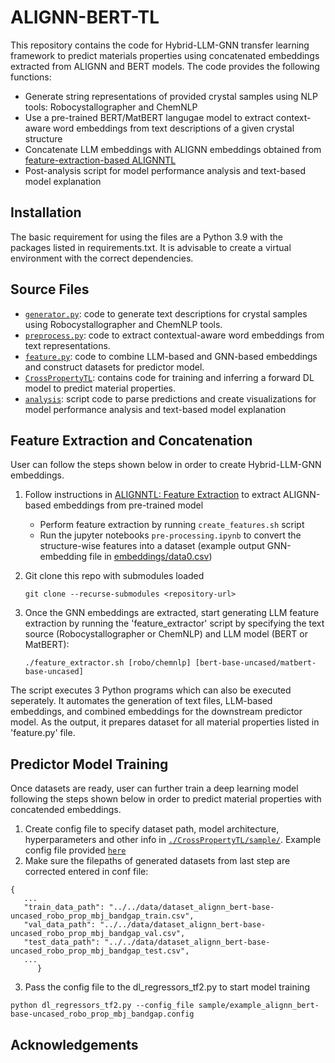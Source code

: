 # ALIGNN-BERT-TL

This repository contains the code for Hybrid-LLM-GNN transfer learning framework to predict materials properties using concatenated embeddings extracted from ALIGNN and BERT models. The code provides the following functions:

* Generate string representations of provided crystal samples using NLP tools: Robocystallographer and ChemNLP
* Use a pre-trained BERT/MatBERT langugae model to extract context-aware word embeddings from text descriptions of a given crystal structure
* Concatenate LLM embeddings with ALIGNN embeddings obtained from [feature-extraction-based ALIGNNTL](https://github.com/NU-CUCIS/ALIGNNTL/tree/main/FeatureExtraction)
* Post-analysis script for model performance analysis and text-based model explanation

## Installation 

The basic requirement for using the files are a Python 3.9 with the packages listed in requirements.txt. It is advisable to create a virtual environment with the correct dependencies.

## Source Files

* [`generator.py`](./generator.py): code to generate text descriptions for crystal samples using Robocystallographer and ChemNLP tools.
* [`preprocess.py`](./preprocess.py): code to extract contextual-aware word embeddings from text representations.
* [`feature.py`](./feature.py): code to combine LLM-based and GNN-based embeddings and construct datasets for predictor model.
* [`CrossPropertyTL`](./CrossPropertyTL): contains code for training and inferring a forward DL model to predict material properties.
* [`analysis`](./analysis): script code to parse predictions and create visualizations for model performance analysis and text-based model explanation

## Feature Extraction and Concatenation

User can follow the steps shown below in order to create Hybrid-LLM-GNN embeddings.

1. Follow instructions in [ALIGNNTL: Feature Extraction](https://github.com/NU-CUCIS/ALIGNNTL.git) to extract ALIGNN-based embeddings from pre-trained model
   * Perform feature extraction  by running `create_features.sh` script
   * Run the jupyter notebooks `pre-processing.ipynb` to convert the structure-wise features into a dataset (example output GNN-embedding file in [embeddings/data0.csv](./data/embeddings/data0.csv))
2. Git clone this repo with submodules loaded
   ```
   git clone --recurse-submodules <repository-url>
    ```
3. Once the GNN embeddings are extracted, start generating LLM feature extraction by running the 'feature_extractor' script by specifying the text source (Robocystallographer or ChemNLP) and LLM model (BERT or MatBERT):
   
   ```
   ./feature_extractor.sh [robo/chemnlp] [bert-base-uncased/matbert-base-uncased]
   ```

 The script executes 3 Python programs which can also be executed seperately. It automates the generation of text files, LLM-based embeddings, and combined embeddings for the downstream predictor model. As the output, it prepares dataset for all material properties listed in 'feature.py' file.

## Predictor Model Training

Once datasets are ready, user can further train a deep learning model following the steps shown below in order to predict material properties with concatended embeddings.

1. Create config file to specify dataset path, model architecture, hyperparameters and other info in [`./CrossPropertyTL/sample/`](./CrossPropertyTL/sample/). Example config file provided [`here`](./CrossPropertyTL/sample/example_alignn_bert-base-uncased_robo_prop_mbj_bandgap.config)
2. Make sure the filepaths of generated datasets from last step are corrected entered in conf file:

```
{
   ...
   "train_data_path": "../../data/dataset_alignn_bert-base-uncased_robo_prop_mbj_bandgap_train.csv", 
   "val_data_path": "../../data/dataset_alignn_bert-base-uncased_robo_prop_mbj_bandgap_val.csv",
   "test_data_path": "../../data/dataset_alignn_bert-base-uncased_robo_prop_mbj_bandgap_test.csv",
   ...
      }
```
  
3. Pass the config file to the dl_regressors_tf2.py to start model training

  `python dl_regressors_tf2.py --config_file sample/example_alignn_bert-base-uncased_robo_prop_mbj_bandgap.config`


## Acknowledgements
